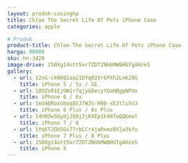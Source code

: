 ```yaml
---
layout: produk-casinghp
title: Chloe The Secret Life Of Pets iPhone Case
categories: apple

# Produk
product-title: Chloe The Secret Life Of Pets iPhone Case
harga: 90000
sku: hn-3420
image-drive: 150Xg14ott5xr7ZDT2NHbMWBHGTgAHzeS
gallery:
  - url: 12nG-ckN802aa21DYq02Vr6PXh2LnK28G
    title: iPhone 5 / 5s / SE
  - url: 1XOZoR1EjUW1r7qjyG0ecyYQaHBgpNPUx
    title: iPhone 6 / 6s
  - url: 1eU4QRoxGhoq8SJ7W2s-H80-sEJtlihVJ
    title: iPhone 6 Plus / 6s Plus
  - url: 14hROwSUyUjJQ9jZjKXEp1k987oQQbmal
    title: iPhone 7 / 8
  - url: 1YqkTJOU5Gs7TrbCCr4jaRxmzBXlw3kfn
    title: iPhone 7 Plus / 8 Plus
  - url: 150Xg14ott5xr7ZDT2NHbMWBHGTgAHzeS
    title: iPhone X
---
```

